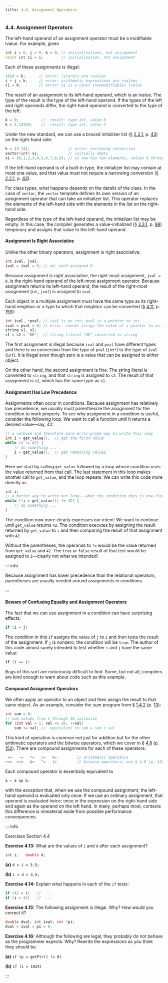 ```yaml
---
title: 4.4. Assignment Operators
---
```


<h3 id="filepos1066463">4.4. Assignment Operators</h3>
<p>The left-hand operand of an assignment operator must be a modifiable lvalue. For example, given</p>

```c++
int i = 0, j = 0, k = 0; // initializations, not assignment
const int ci = i;        // initialization, not assignment
```

<p><a id="filepos1067326"></a>Each of these assignments is illegal:</p>

```c++
1024 = k;      // error: literals are rvalues
i + j = k;     // error: arithmetic expressions are rvalues
ci = k;        // error: ci is a const (nonmodifiable) lvalue
```

<p>The result of an assignment is its left-hand operand, which is an lvalue. The type of the result is the type of the left-hand operand. If the types of the left and right operands differ, the right-hand operand is converted to the type of the left:</p>

```c++
k = 0;          //  result: type int, value 0
k = 3.14159;    //  result: type int, value 3
```

<p>Under the new standard, we can use a braced initializer list (§ <a href="022-2.2._variables.html#filepos350704">2.2.1</a>, p. <a href="022-2.2._variables.html#filepos350704">43</a>) on the right-hand side:</p>
<a id="filepos1069824"></a><Badge type="tip" text="C++11" />

```c++
k = {3.14};                 // error: narrowing conversion
vector<int> vi;             // initially empty
vi = {0,1,2,3,4,5,6,7,8,9}; // vi now has ten elements, values 0 through 9
```

<p>If the left-hand operand is of a built-in type, the initializer list may contain at most one value, and that value must not require a narrowing conversion (§ <a href="022-2.2._variables.html#filepos350704">2.2.1</a>, p. <a href="022-2.2._variables.html#filepos350704">43</a>).</p>
<p>For class types, what happens depends on the details of the class. In the case of <code>vector</code>, the <code>vector</code> template defines its own version of an assignment operator that can take an initializer list. This operator replaces the elements of the left-hand side with the elements in the list on the right-hand side.</p>
<p>Regardless of the type of the left-hand operand, the initializer list may be empty. In this case, the compiler generates a value-initialized (§ <a href="032-3.3._library_vector_type.html#filepos744172">3.3.1</a>, p. <a href="032-3.3._library_vector_type.html#filepos744172">98</a>) temporary and assigns that value to the left-hand operand.</p>
<h4>Assignment Is Right Associative</h4>
<p>Unlike the other binary operators, assignment is right associative:</p>

```c++
int ival, jval;
ival = jval = 0; // ok: each assigned 0
```

<p>Because assignment is right associative, the right-most assignment, <code>jval = 0</code>, is the right-hand operand of the left-most assignment operator. Because assignment returns its left-hand operand, the result of the right-most assignment (i.e., <code>jval</code>) is assigned to <code>ival</code>.</p>
<p>Each object in a multiple assignment must have the same type as its right-hand neighbor or a type to which that neighbor can be converted (§ <a href="049-4.11._type_conversions.html#filepos1157818">4.11</a>, p. <a href="049-4.11._type_conversions.html#filepos1157818">159</a>):</p>

```c++
int ival, *pval; // ival is an int; pval is a pointer to int
ival = pval = 0; // error: cannot assign the value of a pointer to an int
string s1, s2;
s1 = s2 = "OK";  // string literal "OK" converted to string
```

<p>The first assignment is illegal because <code>ival</code> and <code>pval</code> have different types and there is no conversion from the type of <code>pval</code> (<code>int*</code>) to the type of <code>ival</code> (<code>int</code>). It is illegal even though zero is a value that can be assigned to either object.</p>
<p><a id="filepos1075562"></a>On the other hand, the second assignment is fine. The string literal is converted to <code>string</code>, and that <code>string</code> is assigned to <code>s2</code>. The result of that assignment is <code>s2</code>, which has the same type as <code>s1</code>.</p>
<h4>Assignment Has Low Precedence</h4>
<p>Assignments often occur in conditions. Because assignment has relatively low precedence, we usually must parenthesize the assignment for the condition to work properly. To see why assignment in a condition is useful, consider the following loop. We want to call a function until it returns a desired value—say, 42:</p>

```c++
// a verbose and therefore more error-prone way to write this loop
int i = get_value();  // get the first value
while (i != 42) {
    // do something ...
    i = get_value();  // get remaining values
}
```

<p>Here we start by calling <code>get_value</code> followed by a loop whose condition uses the value returned from that call. The last statement in this loop makes another call to <code>get_value</code>, and the loop repeats. We can write this code more directly as</p>

```c++
int i;
// a better way to write our loop---what the condition does is now clearer
while ((i = get_value()) != 42) {
    // do something ...
}
```

<p>The condition now more clearly expresses our intent: We want to continue until <code>get_value</code> returns <code>42</code>. The condition executes by assigning the result returned by <code>get_value</code> to <code>i</code> and then comparing the result of that assignment with <code>42</code>.</p>
<p>Without the parentheses, the operands to <code>!=</code> would be the value returned from <code>get_value</code> and <code>42</code>. The <code>true</code> or <code>false</code> result of that test would be assigned to <code>i</code>—clearly not what we intended!</p>

::: info
<p>Because assignment has lower precedence than the relational operators, parentheses are usually needed around assignments in conditions.</p>
:::

<h4>Beware of Confusing Equality and Assignment Operators</h4>
<p>The fact that we can use assignment in a condition can have surprising effects:</p>

```c++
if (i = j)
```

<p>The condition in this <code>if</code> assigns the value of <code>j</code> to <code>i</code> and then tests the result of the assignment. If <code>j</code> is nonzero, the condition will be <code>true</code>. The author of this code almost surely intended to test whether <code>i</code> and <code>j</code> have the same value:</p>

```c++
if (i == j)
```

<p>Bugs of this sort are notoriously difficult to find. Some, but not all, compilers are kind enough to warn about code such as this example.</p>
<h4><a id="filepos1081662"></a>Compound Assignment Operators</h4>
<p>We often apply an operator to an object and then assign the result to that same object. As an example, consider the sum program from § <a href="014-1.4._flow_of_control.html#filepos180866">1.4.2</a> (p. <a href="014-1.4._flow_of_control.html#filepos180866">13</a>):</p>

```c++
int sum = 0;
// sum values from 1 through 10 inclusive
for (int val = 1; val <= 10; ++val)
    sum += val; //  equivalent to sum = sum + val
```

<p>This kind of operation is common not just for addition but for the other arithmetic operators and the bitwise operators, which we cover in § <a href="046-4.8._the_bitwise_operators.html#filepos1120642">4.8</a> (p. <a href="046-4.8._the_bitwise_operators.html#filepos1120642">152</a>). There are compound assignments for each of these operators:</p>

```c++
 +=   -=   *=   /=   %=         // arithmetic operators
<<=  >>=   &=   ^=   |=         // bitwise operators; see § 4.8 (p. 152)
```

<p>Each compound operator is essentially equivalent to</p>

```c++
a = a op b;
```

<p>with the exception that, when we use the compound assignment, the left-hand operand is evaluated only once. If we use an ordinary assignment, that operand is evaluated twice: once in the expression on the right-hand side and again as the operand on the left hand. In many, perhaps most, contexts this difference is immaterial aside from possible performance consequences.</p>

::: info
<p>Exercises Section 4.4</p>
<p><strong>Exercise 4.13:</strong> What are the values of <code>i</code> and <code>d</code> after each assignment?</p>

```c++
int i;   double d;
```

<p><strong>(a)</strong>
<code>d = i = 3.5;</code></p>
<p><strong>(b)</strong>
<code>i = d = 3.5;</code></p>
<p><strong>Exercise 4.14:</strong> Explain what happens in each of the <code>if</code> tests:</p>

```c++
if (42 = i)   //  ...
if (i = 42)   //  ...
```

<p><strong>Exercise 4.15:</strong> The following assignment is illegal. Why? How would you correct it?</p>

```c++
double dval; int ival; int *pi;
dval = ival = pi = 0;
```

<p><strong>Exercise 4.16:</strong> Although the following are legal, they probably do not behave as the programmer expects. Why? Rewrite the expressions as you think they should be.</p>
<p><strong>(a)</strong>
<code>if (p = getPtr() != 0)</code></p>
<p><strong>(b)</strong>
<code>if (i = 1024)</code></p>
:::
